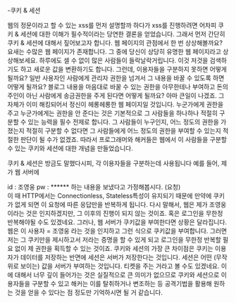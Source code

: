 -쿠키 & 세션

웹의 정문이라고 할 수 있는 xss를 먼저 설명할까 하다가 xss를 진행하려면 어차피 쿠키 & 세션에 대한 이해가 필수적이라는 당연한 결론을 얻었습니다. 
그래서 먼저 간단히 쿠키 & 세션에 대해서 짚어보고자 합니다. 
웹 페이지의 관점에서 한 번 상상해볼까요? 요새는 수많은 웹 페이지가 존재합니다. 그 중에 당신이 상당히 유명한 웹 페이지라고 상상해보세요. 
하루에도 셀 수 없이 많은 사람들이 들락날락거립니다. 이것 저것을 검색하기도 하고 새로운 값을 변환하기도 합니다. 그런데, 이용자들을 구분하지 못하면 어떻게 될까요? 
일반 사용자인 사람에게 관리자 권한을 넘겨서 그 내용을 바꿀 수 있도록 하면 어떻게 될까요? 블로그 내용을 마음대로 바꿀 수 있는 권한을 아무한테나 부여하고 
돈의 주인이 아닌 사람에게 송금권한을 주게 된다면 어떻게 될까요? 아마 큰일이 나겠죠. 그 자체가 이미 해킹되어서 정신이 헤롱헤롱한 웹 페이지일 것입니다. 
누군가에게 권한을 주고 누군가에게는 권한을 안 준다는 것은 기본적으로 그 사람들을 하나하나 적절히 구분할 수 있는 능력을 필수 전제로 합니다. 그 사람들이 누구인지, 
어느 정도의 권한을 가졌는지 적절히 구분할 수 없다면 그 사람들에게 어느 정도의 권한을 부여할 수 있는지 적절한 판단이 될 수가 없겠죠. 따라서 프로그래머와 
해커들은 웹에서 이 사람들을 구분할 수 있는 쿠키와 세션에 대한 개념을 만들었습니다. 

쿠키 & 세션은 방금도 말했다시피, 각 이용자들을 구분하는데 사용됩니다 
예를 들어, 제가 웹 서버에 

id : 조영웅 
pw : ******
하는 내용을 보냈다고 가정해봅시다. (요청)  
이 때 HTTP에서는 Connectionless, Stateless특성이 유지되기 때문에 만약에 쿠키가 없게 되면 이 요청에 따른 응답만을 반복하게 됩니다. 
다시 말해서, 웹은 제가 조영웅이라는 것은 인지하겠지만, 그 이후의 진행이 되지 않는 것이죠. 혹은 로그인을 무한정 반복해야될 수도 있겠네요. 
그러나, 웹 서버가 쿠키값을 부여한다면 상황은 달라집니다. 웹은 
이 사용자 = 조영웅 라는 것을 인지하고 그런 식으로 쿠키값을 부여합니다. 그러면 저는 그 쿠키만을 제시하고서 저라는 증명을 할 수 있게 되고 로그인을 
무한정 반복할 필요 없이 제 권한을 획득할 수 있는 것이죠. 
쿠키와 세션의 가장 큰 차이점은 쿠키는 이용자가 데이터를 저장하는 반면에 세션은 서버가 저장한다는 것입니다. 세션은 어떤 (무작위로 보이는) 값을 서버가 부여하는 것입니다. 
티켓을 주는 거라고 볼 수도 있겠네요.  이에 대해서 너무 깊이 들어가는 것은 실질적으로 큰 의미가 없으므로 쿠키와 세션으로 이용자들을 구분할 수 있고 해커는 이를 탈취하거나 
변조하는 등 공격기법을 활용해 원하는 것을 얻을 수 있다는 점 정도만 기억하시면 될 거 같습니다. 
